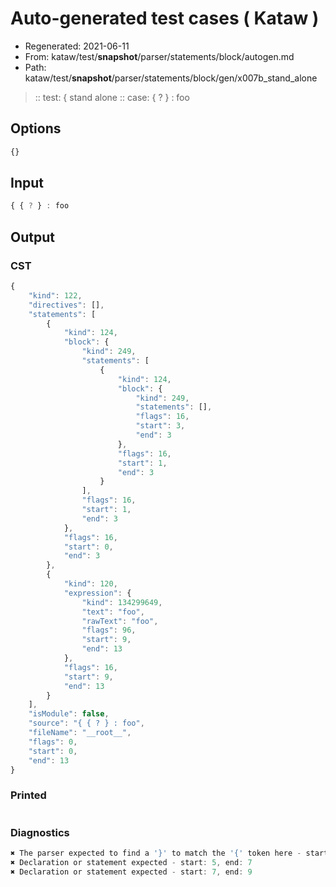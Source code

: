 # Auto-generated test cases ( Kataw )
- Regenerated: 2021-06-11
- From: kataw/test/__snapshot__/parser/statements/block/autogen.md
- Path: kataw/test/__snapshot__/parser/statements/block/gen/x007b_stand_alone
> :: test: { stand alone
> :: case: { ? } : foo
## Options

`````js
{}
`````
## Input

`````js
{ { ? } : foo
`````
## Output

### CST

```javascript
{
    "kind": 122,
    "directives": [],
    "statements": [
        {
            "kind": 124,
            "block": {
                "kind": 249,
                "statements": [
                    {
                        "kind": 124,
                        "block": {
                            "kind": 249,
                            "statements": [],
                            "flags": 16,
                            "start": 3,
                            "end": 3
                        },
                        "flags": 16,
                        "start": 1,
                        "end": 3
                    }
                ],
                "flags": 16,
                "start": 1,
                "end": 3
            },
            "flags": 16,
            "start": 0,
            "end": 3
        },
        {
            "kind": 120,
            "expression": {
                "kind": 134299649,
                "text": "foo",
                "rawText": "foo",
                "flags": 96,
                "start": 9,
                "end": 13
            },
            "flags": 16,
            "start": 9,
            "end": 13
        }
    ],
    "isModule": false,
    "source": "{ { ? } : foo",
    "fileName": "__root__",
    "flags": 0,
    "start": 0,
    "end": 13
}
```

### Printed

```javascript

```

### Diagnostics

```javascript
✖ The parser expected to find a '}' to match the '{' token here - start: 3, end: 5
✖ Declaration or statement expected - start: 5, end: 7
✖ Declaration or statement expected - start: 7, end: 9

```


